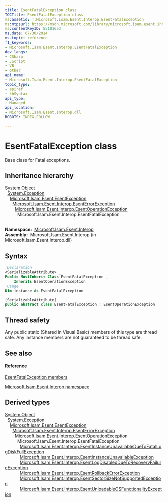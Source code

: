 ```yaml
---
title: EsentFatalException class
TOCTitle: EsentFatalException class
ms:assetid: T:Microsoft.Isam.Esent.Interop.EsentFatalException
ms:mtpsurl: https://msdn.microsoft.com/library/microsoft.isam.esent.interop.esentfatalexception(v=EXCHG.10)
ms:contentKeyID: 55101653
ms.date: 07/30/2014
ms.topic: reference
f1_keywords:
- Microsoft.Isam.Esent.Interop.EsentFatalException
dev_langs:
- CSharp
- JScript
- VB
- other
api_name: 
- Microsoft.Isam.Esent.Interop.EsentFatalException
topic_type: 
- apiref
- kbSyntax
api_type: 
- Managed
api_location: 
- Microsoft.Isam.Esent.Interop.dll
ROBOTS: INDEX,FOLLOW

---
```


# EsentFatalException class

Base class for Fatal exceptions.

## Inheritance hierarchy

[System.Object](/dotnet/api/system.object)  
  [System.Exception](/dotnet/api/system.exception)  
    [Microsoft.Isam.Esent.EsentException](dn292088\(v=exchg.10\).md)  
      [Microsoft.Isam.Esent.Interop.EsentErrorException](dn274314\(v=exchg.10\).md)  
        [Microsoft.Isam.Esent.Interop.EsentOperationException](dn319727\(v=exchg.10\).md)  
          Microsoft.Isam.Esent.Interop.EsentFatalException  
            

**Namespace:**  [Microsoft.Isam.Esent.Interop](hh596136\(v=exchg.10\).md)  
**Assembly:**  Microsoft.Isam.Esent.Interop (in Microsoft.Isam.Esent.Interop.dll)

## Syntax

``` vb
'Declaration
<SerializableAttribute> _
Public MustInherit Class EsentFatalException _
    Inherits EsentOperationException
'Usage
Dim instance As EsentFatalException
```

``` csharp
[SerializableAttribute]
public abstract class EsentFatalException : EsentOperationException
```

## Thread safety

Any public static (Shared in Visual Basic) members of this type are thread safe. Any instance members are not guaranteed to be thread safe.

## See also

#### Reference

[EsentFatalException members](dn274275\(v=exchg.10\).md)

[Microsoft.Isam.Esent.Interop namespace](hh596136\(v=exchg.10\).md)

## Derived types

[System.Object](/dotnet/api/system.object)  
  [System.Exception](/dotnet/api/system.exception)  
    [Microsoft.Isam.Esent.EsentException](dn292088\(v=exchg.10\).md)  
      [Microsoft.Isam.Esent.Interop.EsentErrorException](dn274314\(v=exchg.10\).md)  
        [Microsoft.Isam.Esent.Interop.EsentOperationException](dn319727\(v=exchg.10\).md)  
          Microsoft.Isam.Esent.Interop.EsentFatalException  
            [Microsoft.Isam.Esent.Interop.EsentInstanceUnavailableDueToFatalLogDiskFullException](dn319387\(v=exchg.10\).md)  
            [Microsoft.Isam.Esent.Interop.EsentInstanceUnavailableException](dn319441\(v=exchg.10\).md)  
            [Microsoft.Isam.Esent.Interop.EsentLogDisabledDueToRecoveryFailureException](dn334591\(v=exchg.10\).md)  
            [Microsoft.Isam.Esent.Interop.EsentRollbackErrorException](dn350592\(v=exchg.10\).md)  
            [Microsoft.Isam.Esent.Interop.EsentSectorSizeNotSupportedException](dn350610\(v=exchg.10\).md)  
            [Microsoft.Isam.Esent.Interop.EsentUnloadableOSFunctionalityException](dn350835\(v=exchg.10\).md)
